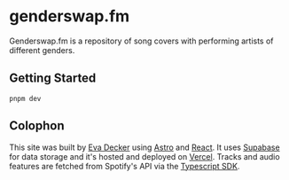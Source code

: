 # genderswap.fm

Genderswap.fm is a repository of song covers with performing artists of different genders.

## Getting Started

```
pnpm dev
```

## Colophon

This site was built by [Eva Decker](https://evadecker.com) using [Astro](https://astro.build) and [React](https://react.dev). It uses [Supabase](https://supabase.com) for data storage and it's hosted and deployed on [Vercel](https://vercel.com/). Tracks and audio features are fetched from Spotify's API via the [Typescript SDK](https://github.com/spotify/spotify-web-api-ts-sdk).
